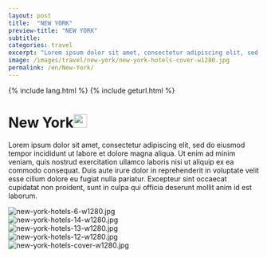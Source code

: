 ```yaml
---
layout: post
title:  "NEW YORK"
preview-title: "NEW YORK"
subtitle:
categories: travel
excerpt: "Lorem ipsum dolor sit amet, consectetur adipiscing elit, sed do eiusmod tempor incididunt ut labore et dolore magna aliqua" 
image: /images/travel/new-york/new-york-hotels-cover-w1280.jpg
permalink: /en/New-York/
---
```

{% include lang.html %}
{% include geturl.html %}
<div class="dark-grey-bg">
    <div class="container">
        <div class="row">
            <div class="col section ft-white ft-300">
                <h1 class="white-color">New York<img class="space" src="{{ '/assets/images/aquarius.png' | prepend: SourceUrl }}" width="27"></h1>
                <p class="white-color ft-300">Lorem ipsum dolor sit amet, consectetur adipiscing elit, sed do eiusmod tempor incididunt ut labore et dolore magna aliqua. Ut enim ad minim veniam, quis nostrud exercitation ullamco laboris nisi ut aliquip ex ea commodo consequat. Duis aute irure dolor in reprehenderit in voluptate velit esse cillum dolore eu fugiat nulla pariatur. Excepteur sint occaecat cupidatat non proident, sunt in culpa qui officia deserunt mollit anim id est laborum.</p>
            </div>
        </div>
    </div>
    <div class="post-gallery">
        <div class="container">
            <div class="row">
                <div class="col-md-6">
                    <img src="{{ '/images/travel/new-york/new-york-hotels-6-w1280.jpg' | prepend: SourceUrl }}" alt="new-york-hotels-6-w1280.jpg">
                </div>
                <div class="col-md-6">
                    <img src="{{ '/images/travel/new-york/new-york-hotels-14-w1280.jpg' | prepend: SourceUrl }}" alt="new-york-hotels-14-w1280.jpg">
                </div>
            </div>
            <div class="row">
                <div class="col">
                    <img src="{{ '/images/travel/new-york/new-york-hotels-13-w1280.jpg' | prepend: SourceUrl }}" alt="new-york-hotels-13-w1280.jpg">
                </div>
            </div>
            <div class="row">
                <div class="col-md-6">
                    <img src="{{ '/images/travel/new-york/new-york-hotels-12-w1280.jpg' | prepend: SourceUrl }}" alt="new-york-hotels-12-w1280.jpg">
                </div>
                <div class="col-md-6">
                    <img src="{{ '/images/travel/new-york/new-york-hotels-cover-w1280.jpg' | prepend: SourceUrl }}" alt="new-york-hotels-cover-w1280.jpg">
                </div>
            </div>
        </div>
    </div>
</div>
